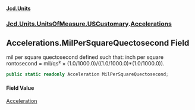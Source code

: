 #### [Jcd.Units](index.md 'index')
### [Jcd.Units.UnitsOfMeasure.USCustomary](Jcd.Units.UnitsOfMeasure.USCustomary.md 'Jcd.Units.UnitsOfMeasure.USCustomary').[Accelerations](Accelerations.md 'Jcd.Units.UnitsOfMeasure.USCustomary.Accelerations')

## Accelerations.MilPerSquareQuectosecond Field

mil per square quectosecond defined such that: inch per square rontosecond = mil/qs² × (1.0/1000.0)/((1.0/1000.0)*(1.0/1000.0)).

```csharp
public static readonly Acceleration MilPerSquareQuectosecond;
```

#### Field Value
[Acceleration](Acceleration.md 'Jcd.Units.UnitTypes.Acceleration')